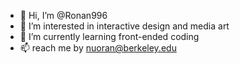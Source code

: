 - 👋 Hi, I’m @Ronan996
- 👀 I’m interested in interactive design and media art
- 🌱 I’m currently learning front-ended coding
- 📫 reach me by nuoran@berkeley.edu


